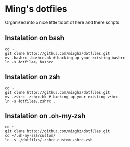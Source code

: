 # Ming's dotfiles
Organized into a nice little tidbit of here and there scripts

## Instalation on bash
```
cd ~
git clone https://github.com/minghz/dotfiles.git
mv .bashrc .bashrc.bk # backing up your existing bashrc
ln -s dotfiles/.bashrc .
```

## Instalation on zsh
```
cd ~
git clone https://github.com/minghz/dotfiles.git
mv .zshrc .zshrc.bk # backing up your existing zshrc
ln -s dotfiles/.zshrc .
```

## Instalation on .oh-my-zsh
```
cd ~
git clone https://github.com/minghz/dotfiles.git
cd ~/.oh-my-zsh/custom/
ln -s ~/dotfiles/.zshrc custom_zshrc.zsh
```
